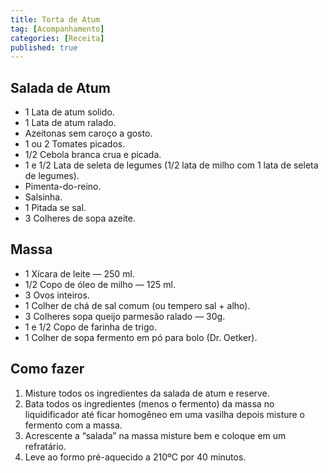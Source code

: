 ```yaml
---
title: Torta de Atum
tag: [Acompanhamento]
categories: [Receita]
published: true
---
```


## Salada de Atum

- 1 Lata de atum solido.
- 1 Lata de atum ralado.
- Azeitonas sem caroço a gosto.
- 1 ou 2 Tomates picados.
- 1/2 Cebola branca crua e picada.
- 1 e 1/2 Lata de seleta de legumes (1/2 lata de milho com 1 lata de seleta de legumes).
- Pimenta-do-reino.
- Salsinha.
- 1 Pitada se sal.
- 3 Colheres de sopa azeite.

## Massa

- 1 Xícara de leite — 250 ml.
- 1/2 Copo de óleo de milho — 125 ml.
- 3 Ovos inteiros.
- 1 Colher de chá de sal comum (ou tempero sal + alho).
- 3 Colheres sopa queijo parmesão ralado — 30g.
- 1 e 1/2 Copo de farinha de trigo.
- 1 Colher de sopa fermento em pó para bolo (Dr. Oetker).

## Como fazer

1. Misture todos os ingredientes da salada de atum e reserve.
2. Bata todos os ingredientes (menos o fermento) da massa no liquidificador até ficar homogêneo em uma vasilha depois misture o fermento com a massa.
3. Acrescente a “salada” na massa misture bem e coloque em um refratário.
4. Leve ao formo pré-aquecido a 210ºC por 40 minutos.
